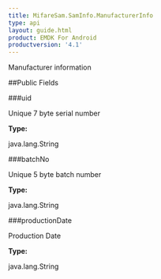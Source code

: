 ```yaml
---
title: MifareSam.SamInfo.ManufacturerInfo
type: api
layout: guide.html
product: EMDK For Android
productversion: '4.1'
---
```



Manufacturer information

##Public Fields

###uid

Unique 7 byte serial number

**Type:**

java.lang.String

###batchNo

Unique 5 byte batch number

**Type:**

java.lang.String

###productionDate

Production Date

**Type:**

java.lang.String









